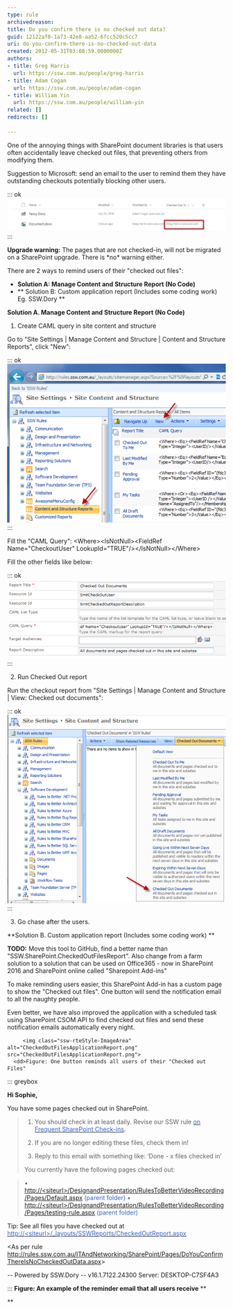 ```yaml
---
type: rule
archivedreason: 
title: Do you confirm there is no checked out data?
guid: 12122af0-1a73-42e8-aa52-6fcc520c5cc7
uri: do-you-confirm-there-is-no-checked-out-data
created: 2012-05-31T03:08:59.0000000Z
authors:
- title: Greg Harris
  url: https://ssw.com.au/people/greg-harris
- title: Adam Cogan
  url: https://ssw.com.au/people/adam-cogan
- title: William Yin
  url: https://ssw.com.au/people/william-yin
related: []
redirects: []

---
```


One of the annoying things with SharePoint document libraries is that users often accidentally leave checked out files, that preventing others from modifying them.

Suggestion to Microsoft: send an email to the user to remind them they have outstanding checkouts potentially blocking other users.


::: ok  
![Figure: Here Greg Harris has not checked in a file](sp-docs.jpg)  
:::



**Upgrade warning:** The pages that are not checked-in, will not be migrated on a SharePoint upgrade. There is \*no\* warning either.

There are 2 ways to remind users of their "checked out files":

* **Solution A: Manage Content and Structure Report (No Code)**
* ** Solution B: Custom application report (Includes some coding work)
Eg. SSW.Dory
 **


<!--endintro-->

**Solution A. Manage Content and Structure Report (No Code)** 

1. Create CAML query in site content and structure

Go to "Site Settings | Manage Content and Structure | Content and Structure Reports", click "New":


::: ok  
![Figure: Create a new report](ContentAndStructureReportsNew.png)  
:::

Fill the "CAML Query":
&lt;Where&gt;&lt;IsNotNull&gt;&lt;FieldRef Name="CheckoutUser" LookupId="TRUE"/&gt;&lt;/IsNotNull&gt;&lt;/Where&gt;

Fill the other fields like below:


::: ok  
![Figure: Fill in form](NewReportForm.png)  
:::

2. Run Checked Out report

 

Run the checkout report from "Site Settings | Manage Content and Structure | View: Checked out documents":


::: ok  
![Figure: Checked Out Documents report link Make sure there are no files checked out, otherwise, go step 3](CheckedOutDocuments.png)  
:::

3. Go chase after the users.

**Solution B. Custom application report (Includes some coding work)
** 


**TODO:** Move this tool to GitHub, find a better name than "SSW.SharePoint.CheckedOutFilesReport".  Also change from a farm solution to a solution that can be used on Office365 - now in SharePoint 2016 and SharePoint online called "Sharepoint Add-ins" 

<font color="#cc0000"> 
         
</font>To make reminding users easier, this SharePoint Add-in has a custom page to show the "Checked out files". One button will send the notification email to all the naughty people. 



Even better, we have also improved the application with a scheduled task using SharePoint CSOM API to find checked out files and send these notification emails automatically every night.



         <img class="ssw-rteStyle-ImageArea" alt="CheckedOutFilesApplicationReport.png" src="CheckedOutFilesApplicationReport.png">
      <dd>Figure: One button reminds all users of their "Checked out Files"

</dd>
::: greybox

**Hi Sophie,** 

 

You have some pages checked out in SharePoint.


> 1. You should check in at least daily. Revise our SSW rule [<font color="#3a66cc">on Frequent SharePoint Check-ins</font>](/Pages/DoYouConfirmThereIsNoCheckedOutData.aspx).
> 2. If you are no longer editing these files, check them in! 
> 
> 3. Reply to this email with something like:
>     ‘Done - x files checked in’
> 
> 
> 
> 
> You currently have the following pages checked out:



> • 
            <font color="#3a66cc"><a href="/Pages/DoYouConfirmThereIsNoCheckedOutData.aspx">http://&lt;siteurl&gt;/DesignandPresentation/RulesToBetterVideoRecording/Pages/Default.aspx</a>  (parent folder)</font>
> • 
            <font color="#3a66cc"><a href="/Pages/DoYouConfirmThereIsNoCheckedOutData.aspx">http://&lt;siteurl&gt;/DesignandPresentation/RulesToBetterVideoRecording/Pages/testing-rule.aspx</a>  (parent folder)</font>



Tip: See all files you have checked out at [<font color="#3a66cc">http://&lt;siteurl&gt;/_layouts/<span>SSWReports/CheckedOutReport.aspx</span></font>](/Pages/DoYouConfirmThereIsNoCheckedOutData.aspx)

&lt;As per rule http://rules.ssw.com.au/ITAndNetworking/SharePoint/Pages/DoYouConfirmThereIsNoCheckedOutData.aspx&gt;


-- Powered by SSW.Dory
-- v16.1.7122.24300 Server: DESKTOP-C7SF4A3



:::
 **Figure: An example of the reminder email that all users receive** **

**
